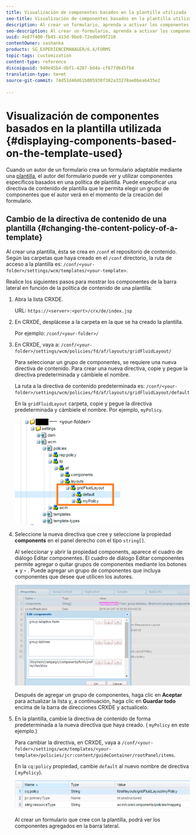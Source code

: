```yaml
---
title: Visualización de componentes basados en la plantilla utilizada
seo-title: Visualización de componentes basados en la plantilla utilizada
description: Al crear un formulario, aprenda a activar los componentes en la barra lateral en función de la plantilla seleccionada.
seo-description: Al crear un formulario, aprenda a activar los componentes en la barra lateral en función de la plantilla seleccionada.
uuid: 4e87f400-fb45-413d-9be8-72edbe99f210
contentOwner: sashanka
products: SG_EXPERIENCEMANAGER/6.4/FORMS
topic-tags: customization
content-type: reference
discoiquuid: 940e45b4-dbf1-4207-bd4a-cf677d645fb4
translation-type: tm+mt
source-git-commit: 74d51d46d61b005930f382a33278ae0bea6435e2

---
```



# Visualización de componentes basados en la plantilla utilizada {#displaying-components-based-on-the-template-used}

Cuando un autor de un formulario crea un formulario adaptable mediante una [plantilla](/help/forms/using/template-editor.md), el autor del formulario puede ver y utilizar componentes específicos basados en una política de plantilla. Puede especificar una directiva de contenido de plantilla que le permita elegir un grupo de componentes que el autor verá en el momento de la creación del formulario.

## Cambio de la directiva de contenido de una plantilla {#changing-the-content-policy-of-a-template}

Al crear una plantilla, ésta se crea en `/conf` el repositorio de contenido. Según las carpetas que haya creado en el `/conf` directorio, la ruta de acceso a la plantilla es: `/conf/<your-folder>/settings/wcm/templates/<your-template>`.

Realice los siguientes pasos para mostrar los componentes de la barra lateral en función de la política de contenido de una plantilla:

1. Abra la lista CRXDE.

   URL: `https://<server>:<port>/crx/de/index.jsp`

1. En CRXDE, desplácese a la carpeta en la que se ha creado la plantilla.

   Por ejemplo: `/conf/<your-folder>/`

1. En CRXDE, vaya a: `/conf/<your-folder>/settings/wcm/policies/fd/af/layouts/gridFluidLayout/`

   Para seleccionar un grupo de componentes, se requiere una nueva directiva de contenido. Para crear una nueva directiva, copie y pegue la directiva predeterminada y cámbiele el nombre.

   La ruta a la directiva de contenido predeterminada es: `/conf/<your-folder>/settings/wcm/policies/fd/af/layouts/gridFluidLayout/default`

   En la `gridFluidLayout` carpeta, copie y pegue la directiva predeterminada y cámbiele el nombre. Por ejemplo, `myPolicy`.

   ![Copia de directivas predeterminadas](assets/crx-default1.png)

1. Seleccione la nueva directiva que cree y seleccione la propiedad **components** en el panel derecho con el tipo `string[]`.

   Al seleccionar y abrir la propiedad components, aparece el cuadro de diálogo Editar componentes. El cuadro de diálogo Editar componentes permite agregar o quitar grupos de componentes mediante los botones **+** y **-** . Puede agregar un grupo de componentes que incluya componentes que desee que utilicen los autores.

   ![Agregar o quitar componentes de la directiva](assets/add-components-list1.png)

   Después de agregar un grupo de componentes, haga clic en **Aceptar** para actualizar la lista y, a continuación, haga clic en **Guardar todo** encima de la barra de direcciones CRXDE y actualícelo.

1. En la plantilla, cambie la directiva de contenido de forma predeterminada a la nueva directiva que haya creado. ( `myPolicy` en este ejemplo.)

   Para cambiar la directiva, en CRXDE, vaya a `/conf/<your-folder>/settings/wcm/templates/<your-template>/policies/jcr:content/guideContainer/rootPanel/items`.

   En la `cq:policy` propiedad, cambie `default` al nuevo nombre de directiva ( `myPolicy`).

   ![Directiva de contenido de plantilla actualizada](assets/updated-policy.png)

   Al crear un formulario que cree con la plantilla, podrá ver los componentes agregados en la barra lateral.

